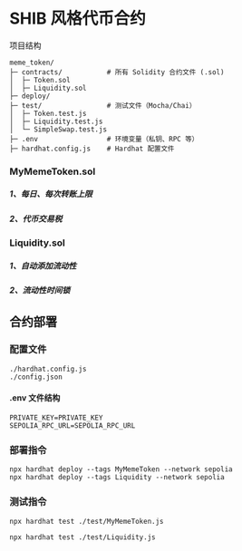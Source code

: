 # SHIB 风格代币合约

项目结构

```
meme_token/
├─ contracts/           # 所有 Solidity 合约文件 (.sol)
│  ├─ Token.sol
│  ├─ Liquidity.sol
├─ deploy/
├─ test/                # 测试文件（Mocha/Chai）
│  ├─ Token.test.js
│  ├─ Liquidity.test.js
│  └─ SimpleSwap.test.js
├─ .env                 # 环境变量（私钥、RPC 等）
├─ hardhat.config.js    # Hardhat 配置文件
```



### MyMemeToken.sol

##### 1、每日、每次转账上限

##### 2、代币交易税



### Liquidity.sol

##### 1、自动添加流动性

##### 2、流动性时间锁



## 合约部署

### 配置文件

```
./hardhat.config.js
./config.json
```

#### .env  文件结构

```
PRIVATE_KEY=PRIVATE_KEY
SEPOLIA_RPC_URL=SEPOLIA_RPC_URL
```



### 部署指令

```
npx hardhat deploy --tags MyMemeToken --network sepolia
npx hardhat deploy --tags Liquidity --network sepolia
```

### 测试指令

```
npx hardhat test ./test/MyMemeToken.js

npx hardhat test ./test/Liquidity.js   	
```



